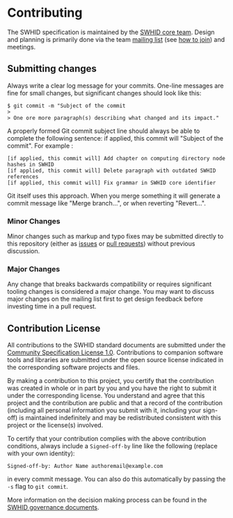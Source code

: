 # Contributing

The SWHID specification is maintained by the [SWHID core team][swhid-core-team].
Design and planning is primarily done via the team [mailing list][swhid-list] (see [how to join][howto-join]) and meetings.


## Submitting changes

Always write a clear log message for your commits. One-line messages are fine for small changes, but significant changes should look like this:

    $ git commit -m "Subject of the commit
    > 
    > One ore more paragraph(s) describing what changed and its impact."

A properly formed Git commit subject line should always be able to complete the following sentence: if applied, this commit will "Subject of the commit". For example :

    [if applied, this commit will] Add chapter on computing directory node hashes in SWHID
    [if applied, this commit will] Delete paragraph with outdated SWHID references
    [if applied, this commit will] Fix grammar in SWHID core identifier

Git itself uses this approach. When you merge something it will generate a commit message like "Merge branch...", or when reverting "Revert...".


### Minor Changes

Minor changes such as markup and typo fixes may be submitted directly to this repository (either as [issues][issues] or [pull requests][pull-requests]) without previous discussion.


### Major Changes

Any change that breaks backwards compatibility or requires significant tooling changes is considered a major change.
You may want to discuss major changes on the mailing list first to get design feedback before investing time in a pull request.


## Contribution License

All contributions to the SWHID standard documents are submitted under the [Community Specification License 1.0](https://github.com/swhid/governance/blob/main/1._Community_Specification_License_1.0.md).
Contributions to companion software tools and libraries are submitted under the open source license indicated in the corresponding software projects and files.

By making a contribution to this project, you certify that the contribution was created in whole or in part by you and you have the right to submit it under the corresponding license.
You understand and agree that this project and the contribution are public and that a record of the contribution (including all personal information you submit with it, including your sign-off) is maintained indefinitely and may be redistributed consistent with this project or the license(s) involved.

To certify that your contribution complies with the above contribution conditions, always include a `Signed-off-by` line like the following (replace with your own identity):

    Signed-off-by: Author Name authoremail@example.com
	
in every commit message.
You can also do this automatically by passing the `-s` flag to `git commit`.

More information on the decision making process can be found in the [SWHID governance documents](https://github.com/swhid/governance/).


[issues]: https://github.com/swhid/specification/issues/
[pull-requests]: https://github.com/swhid/specification/pulls/
[swhid-list]: https://groups.google.com/g/swhid-discuss
[howto-join]: https://support.google.com/a/users/answer/9304806
[swhid-core-team]: https://swhid.github.io/#coreteam
